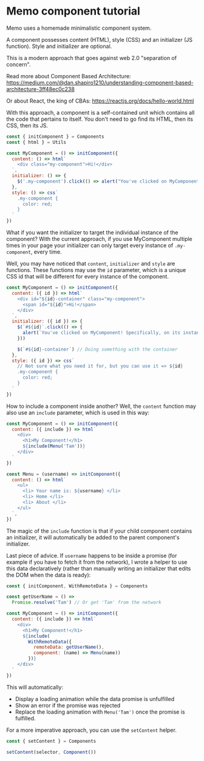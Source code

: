 # Memo component tutorial

Memo uses a homemade minimalistic component system.

A component possesses content (HTML), style (CSS) and an initializer (JS
function). Style and initializer are optional.

This is a modern approach that goes against web 2.0
"separation of concern".

Read more about Component Based Architecture: https://medium.com/@dan.shapiro1210/understanding-component-based-architecture-3ff48ec0c238

Or about React, the king of CBAs: https://reactjs.org/docs/hello-world.html

With this approach, a component is a self-contained unit which
contains all the code that pertains to itself. You don't
need to go find its HTML, then its CSS, then its JS.

```js
const { initComponent } = Components
const { html } = Utils

const MyComponent = () => initComponent({
  content: () => html`
    <div class="my-component">Hi!</div>
  `,
  initializer: () => {
    $('.my-component').click(() => alert("You've clicked on MyComponent!"))
  },
  style: () => css`
    .my-component {
      color: red;
    }
  `
})
```

What if you want the initializer to target the individual instance
of the component? With the current approach, if you use MyComponent
multiple times in your page your initializer can only target
every instance of `.my-component`, every time.

Well, you may have noticed that `content`, `initializer` and `style` are
functions. These functions may use the `id` parameter, which is a unique
CSS id that will be different for every instance of the component.


```js
const MyComponent = () => initComponent({
  content: ({ id }) => html`
    <div id="${id}-container" class="my-component">
      <span id="${id}">Hi!</span>
    </div>
  `,
  initializer: ({ id }) => {
    $(`#${id}`.click(() => {
      alert(`You've clicked on MyComponent! Specifically, on its instance ${id}`)
    }))

    $(`#${id}-container`) // Doing something with the container
  },
  style: ({ id }) => css`
    // Not sure what you need it for, but you can use it => ${id}
    .my-component {
      color: red;
    }
  `
})
```

How to include a component inside another? Well, the `content` function
may also use an `include` parameter, which is used in this way:

```js
const MyComponent = () => initComponent({
  content: ({ include }) => html`
    <div>
      <h1>My Component!</h1>
      ${include(Menu('Tam'))}
    </div>
  `
})

const Menu = (username) => initComponent({
  content: () => html`
    <ul>
      <li> Your name is: ${username} </li>
      <li> Home </li>
      <li> About </li>
    </ul>
  `,
})
```

The magic of the `include` function is that if your child component
contains an initializer, it will automatically be added to the
parent component's initializer.

Last piece of advice. If `username` happens to be inside a promise
(for example if you have to fetch it from the network), I wrote
a helper to use this data declaratively (rather than manually
writing an initializer that edits the DOM when the data is ready):

```js
const { initComponent, WithRemoteData } = Components

const getUserName = () =>
  Promise.resolve('Tam') // Or get 'Tam' from the network

const MyComponent = () => initComponent({
  content: ({ include }) => html`
    <div>
      <h1>My Component!</h1>
      ${include(
        WithRemoteData({
          remoteData: getUserName(),
          component: (name) => Menu(name))
        })}
    </div>
  `
})
```

This will automatically:
- Display a loading animation while the data promise is unfulfilled
- Show an error if the promise was rejected
- Replace the loading animation with `Menu('Tam')` once the promise is
    fulfilled.

For a more imperative approach, you can use the `setContent` helper.


```js
const { setContent } = Components

setContent(selector, Component())
```

